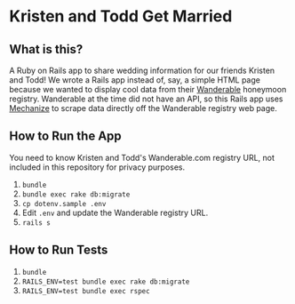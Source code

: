 # Kristen and Todd Get Married

## What is this?

A Ruby on Rails app to share wedding information for our friends Kristen and Todd! We wrote a Rails app instead of, say, a simple HTML page because we wanted to display cool data from their [Wanderable](https://wanderable.com) honeymoon registry. Wanderable at the time did not have an API, so this Rails app uses [Mechanize](https://github.com/sparklemotion/mechanize) to scrape data directly off the Wanderable registry web page.

## How to Run the App

You need to know Kristen and Todd's Wanderable.com registry URL, not included
in this repository for privacy purposes.

1. `bundle`
1. `bundle exec rake db:migrate`
1. `cp dotenv.sample .env`
1. Edit `.env` and update the Wanderable registry URL.
1. `rails s`

## How to Run Tests

1. `bundle`
1. `RAILS_ENV=test bundle exec rake db:migrate`
1. `RAILS_ENV=test bundle exec rspec`
